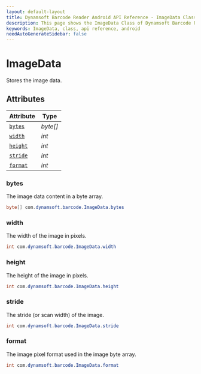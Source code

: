```yaml
---
layout: default-layout
title: Dynamsoft Barcode Reader Android API Reference - ImageData Class
description: This page shows the ImageData Class of Dynamsoft Barcode Reader for Android SDK.
keywords: ImageData, class, api reference, android
needAutoGenerateSidebar: false
---
```



# ImageData

Stores the image data.  

## Attributes
    
| Attribute | Type |
|---------- | ---- |
| [`bytes`](#bytes) | *byte\[\]* |
| [`width`](#width) | *int* |
| [`height`](#height) | *int* |
| [`stride`](#stride) | *int* |
| [`format`](#format) | *int* |


### bytes

The image data content in a byte array. 

```java
byte[] com.dynamsoft.barcode.ImageData.bytes
```

### width

The width of the image in pixels.  

```java
int com.dynamsoft.barcode.ImageData.width
```

### height

The height of the image in pixels. 

```java
int com.dynamsoft.barcode.ImageData.height
```

### stride

The stride (or scan width) of the image. 

```java
int com.dynamsoft.barcode.ImageData.stride
```

### format

The image pixel format used in the image byte array. 

```java
int com.dynamsoft.barcode.ImageData.format
```